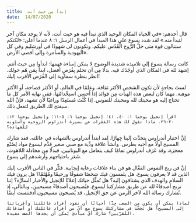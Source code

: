 ```yaml
---
title:  إبدأ مِن حيث أنت
date:  14/07/2020
---
```


قال أحدهم: «في الحياة المكان الوحيد الذي تبدأ فيه هو حيث أنت، لأنه لا يوجد مكان آخر لتبدأ منه.» لقد شدد يسوع على هذا المبدأ في أعمال الرسل ١: ٨ عندما أعلن: «لكنكم ستنالون قوة متى حلَّ الرُّوح الْقُدُس عليكم، وتكونون لي شهودًا في أورشليم وفي كل اليهودية والسامرة وإلى أقصى الأرض».

كانت رسالة يسوع إلى تلاميذه شديدة الوضوح لا يمكن إساءة فهمها: ابدأوا مِن حيث أنتم. اِشهد لله في المكان الذي أوجَدَك فيه. بدلًا مِن أن تحلم بِفُرَصٍ أفضل، ابدأ بِمَن هُم حولك. انظر بنظرة سماوية إلى الفُرَص الأقرب إليك!

لستَ بحاجةٍ لأن تكون الشخص الأكثر ثقافة، وعلمًا في العالم، أو الأكثر فصاحة، أو الأكثر موهبة. مهما كان لبعض هذه الهبات مِن فوائد إذا اُحسِن استِخْدامُها، ففي نهاية الأمر كل ما تحتاج إليه هو محبتك لله ومحبتك للنفوس. إذا كُنْتَ مُستَعِدًا وراغبًا لأن تشهد، فإنَّ الله سيفتح لك الطريق لتفعل ذلك.

`اقرأ إنجيل يوحنا ١: ٤٠، ٤١؛ إنجيل يوحنا ٦: ٥-١١؛ وإنجيل يوحنا ١٢: ٢٠-٢٦. ماذا تقول لك هذه الفقرات عن بصيرة أندراوس الروحية وأسلوبه للشهادة؟`

إنَّ اختبار أندراوس يتحدَّث إلينا جِهارًا. لقد ابتدأ أندراوس بالشهادة في عائلته. فقد شارك المسيح أولًا مع أخيه بطرس. وأنشأ علاقة ودِّية مع صبي صغير قدَّم ليسوع مواد لِصُنْع معجزة، وقد عَرَف أندراوس تمامًا كيف يتعامل مع اليونانيين. فبدلًا مِن مجادلة اللاهوت، شَعَر باحتياجهم وأرشدهم إلى يسوع.

إنَّ فن ربح النفوس الفعَّال هو فن بناء علاقات رعاية إيجابية. فكِّر في الناس الأقرب إليك الذين قد لا يعرفون يسوع. هل يلمسون فيك شخصًا شفوقًا ورحيمًا ومُهْتَمًا؟ هل يرون فيك السلام والهدف الذي يشتاقون إليه؟ هل تُمثِّل حياتك إعلانًا للإنجيل والأخبار السارَّة؟ إننا نربح أصدقاءً لله عن طريق مشاركتنا ليسوع. فيُصبحون أصدقاءً مسيحيين، وبالتالي، إذ نُشارك رسالة الله لآخر الزمن عن حق الإنجيل، قد يُصبحون مسيحيون أدفنتست أيضًا.

`لماذا يمكن أن يكون مِن الصعب جِدًّا أحيانًا أن نقود أفراد عائلتنا وأقربائنا إلى المسيح؟ هل نَجَحْتَ في مشاركتك يسوع مع أيٍّ من أفراد عائلتك أو أصدقائك المُقرَّبين؟ شارك أيَّ مبادئ يُمكِن أن يجدها الصف مفيدة.`